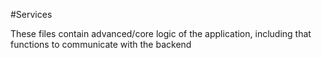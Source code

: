 #Services

These files contain advanced/core logic of the application, including that functions to communicate with the backend
